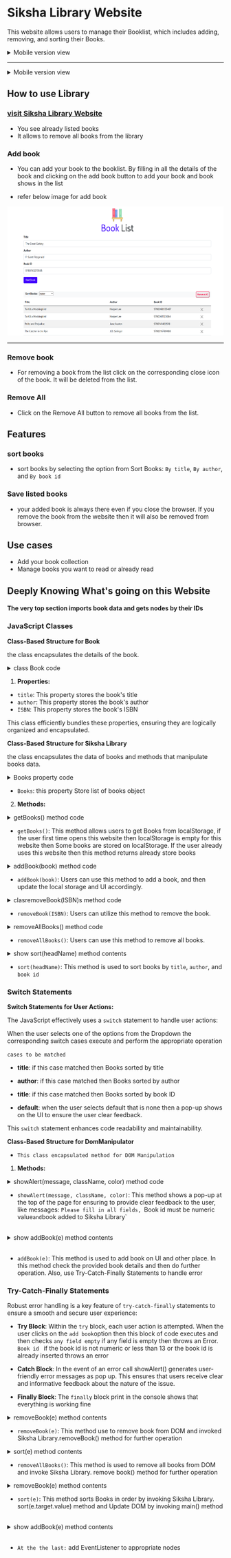 # Siksha Library Website


This website allows users to manage their Booklist, which includes adding, removing, and sorting their Books.


<details>
<summary>Mobile version view</summary>

<p align="center">
<img src="./assets/mobile-version-site.png" height="400" alt="website image">
</p>

<h3 align="center">Mobile version</h3>
</details>


<hr>

<details>
<summary>Mobile version view</summary>

<p align="center">
<img src="./assets/desktop-version-site.png" alt="website image">
</p>

<h3 align="center">Desktop version</h3>
</details>





## How to use Library


### <a href="">visit Siksha Library Website</a>


- You see already listed books
- It allows to remove all books from the library


### Add book


- You can add your book to the booklist. By filling in all the details of the book and clicking on the add book button to add your book and book shows in the list


- refer below image for add book
<p align="center">
<img src="./assets/example1.png" height="300" alt="website image">
</p>

-------------------------------------------

### Remove book


- For removing a book from the list click on the corresponding close icon of the book. It will be deleted from the list.


### Remove All


- Click on the Remove All button to remove all books from the list.


## Features


### sort books
- sort books by selecting the option from Sort Books: `By title`, `By author`, and `By book id`


### Save listed books
- your added book is always there even if you close the browser. If you remove the book from the website then it will also be removed from browser.




## Use cases
- Add your book collection
- Manage books you want to read or already read




## Deeply Knowing What's going on this Website


#### The very top section imports book data and gets nodes by their IDs


### JavaScript Classes


**Class-Based Structure for Book**


the class encapsulates the details of the book.



<details>
<summary>class Book code</summary>

```
class Book {
constructor(title, author, ISBN) {
this.title = title;
this.author = author;
this.ISBN = ISBN;
}
}
```

</details>

1. **Properties:**


- `title`: This property stores the book's title
- `author`: This property stores the book's author
- `ISBN`: This property stores the book's ISBN


This class efficiently bundles these properties, ensuring they are logically organized and encapsulated.




**Class-Based Structure for Siksha Library**


the class encapsulates the data of books and methods that manipulate books data.

<details>
<summary>Books property code</summary>


1. **Properties:**
```
static books = [];
```

</details>

- `Books`: this property Store list of books object




2. **Methods:**

<details>
<summary>getBooks() method code</summary>

```
static getBooks() {
if (
localStorage.getItem("books") === null ||
localStorage.getItem("books") === undefined
) {
{
this.books = bookData;
localStorage.setItem("books", JSON.stringify(this.books));
}
} else {
this.books = JSON.parse(localStorage.getItem("books"));
}
return this.books;
}
```

</details>

- `getBooks()`: This method allows users to get Books from localStorage, if the user first time opens this website then localStorage is empty for this website then Some books are stored on localStorage. If the user already uses this website then this method returns already store books

<details>
<summary>addBook(book) method code</summary>

```
static addBook(book) {
this.books.push(book);


localStorage.setItem("books", JSON.stringify(this.books));
}
```

</details>

- `addBook(book)`: Users can use this method to add a book, and then update the local storage and UI accordingly.

<details>
<summary>clasremoveBook(ISBN)s method code</summary>


```
static removeBook(ISBN) {
this.books = this.books.filter((book) => book.ISBN !== ISBN);
localStorage.setItem("books", JSON.stringify(this.books));
}

```

</details>

- `removeBook(ISBN)`: Users can utilize this method to remove the book.

<details>
<summary>removeAllBooks() method code</summary>

```
static removeAllBooks() {
this.books = [];
localStorage.setItem("books", JSON.stringify(this.books));
}
```

</details>

- `removeAllBooks()`: Users can use this method to remove all books.


<details>


<summary>show sort(headName) method contents</summary>


```
static sort(headName) {
switch (headName) {
case "title":
this.books.sort((a, b) => {
if (a.title > b.title)
return 1
else if (a.title < b.title)
return -1
else return 0
})
break;
case "author":
this.books.sort((a, b) => {
if (a.author > b.author)
return 1
else if (a.author < b.author)
return -1
else return 0
})
break;
case "bookId":
this.books.sort((a, b) => {
if (a.ISBN > b.ISBN)
return 1
else if (a.ISBN < b.ISBN)
return -1
else return 0
})
break;
default :
DomManipulator.showAlert("none selected nothig to sort", "bg-info");




}
localStorage.setItem("books", JSON.stringify(this.books));
}
```


</details>


- `sort(headName)`: This method is used to sort books by `title`, `author`, and `book id`


### Switch Statements


**Switch Statements for User Actions:**


The JavaScript effectively uses a `switch` statement to handle user actions:


When the user selects one of the options from the Dropdown the corresponding switch cases execute and perform the appropriate operation


``cases to be matched ``


- **title**: if this case matched then Books sorted by title


- **author**: if this case matched then Books sorted by author


- **title**: if this case matched then Books sorted by book ID


- **default**: when the user selects default that is none then a pop-up shows on the UI to ensure the user clear feedback.


This `switch` statement enhances code readability and maintainability.




**Class-Based Structure for DomManipulator**


- `This class encapsulated method for DOM Manipulation`


1. **Methods:**

<details>
<summary>showAlert(message, className, color) method code</summary>

```
static showAlert(message, className, color) {
{
alert.classList.add(className, color);
alert.appendChild(document.createTextNode(message));
// alert.style.display = "block";
//Clear alert message after 4 esc
setTimeout(() => {
alert.textContent = "";
alert.classList.remove(className);


// alert.style.display = "none";
}, 4000);
}
}
```

</details>

- `showAlert(message, className, color)`: This method shows a pop-up at the top of the page for ensuring to provide clear feedback to the user, like messages: `Please fill in all fields, `Book id must be numeric value` and `book added to Siksha Library`


<br>


<details>
<summary>show addBook(e) method contents</summary>

```
static addBook(e) {
e.preventDefault();
const bookISBN = bookId.value;
try {
if (title.value === "" || author.value === "" || bookISBN === "") {
throw Error("Please fill in all fields");
} else {
// True if character Found other than [0-9] number
if (bookISBN.match(/\D/g)) throw Error("Book id must be numeric value");
if (bookISBN.length < 13)
throw Error("ISBN number must be greater than 13 digit");
// checkbook already added or not
const books = Siksha Library.getBooks();


books.forEach((book) => {
if (book.ISBN == bookISBN) throw Error("Book ID already registered");
});


// add to Object
const book = new Book(title.value, author.value, bookISBN);
Siksha Library.addBook(book);
// add book to DOM
const row = document.createElement("tr");
row.innerHTML = `
<td>${book.title}</td>
<td>${book.author}</td>
<td>${book.ISBN}</td>
<td><button id=${book.ISBN} class="btn-close btn"></button></td>
`;
list.appendChild(row);
// clear after insertion
title.value = "";
author.value = "";
bookId.value = "";
DomManipulator.showAlert("book added to Siksha Library", "bg-success");
}
} catch (e) {
DomManipulator.showAlert(e, "bg-danger", "text-white");
}
finally {
console.log("Application Works fine")
}
}
```
</details>


<br>




- `addBook(e)`: This method is used to add book on UI and other place. In this method check the provided book details and then do further operation. Also, use Try-Catch-Finally Statements to handle error


### Try-Catch-Finally Statements


Robust error handling is a key feature of `try-catch-finally` statements to ensure a smooth and secure user experience:


- **Try Block**: Within the `try` block, each user action is attempted. When the user clicks on the `add book`option then this block of code executes and then checks `any field empty` if any field is empty then throws an Error. `Book id ` if the book id is not numeric or less than 13 or the book id is already inserted throws an error


- **Catch Block**: In the event of an error call showAlert() generates user-friendly error messages as pop up. This ensures that users receive clear and informative feedback about the nature of the issue.


- **Finally Block**: The `finally` block print in the console shows that everything is working fine


<details>
<summary>removeBook(e) method contents</summary>

```
static removeBook(e) {
if (e.target.classList.contains("btn-close")) {
Siksha Library.removeBook(e.target.getAttribute("id"));
e.target.parentElement.parentElement.remove();
}
}
```

</details>


- `removeBook(e)`: This method use to remove book from DOM and invoked Siksha Library.removeBook() method for further operation



<details>
<summary>sort(e) method contents</summary>

```
static sort(e) {
console.log(e.target.value);
Siksha Library.sort(e.target.value)
main()
}
```

</details>

- `removeAllBooks()`: This method is used to remove all books from DOM and invoke Siksha Library. remove book() method for further operation

<details>
<summary>removeBook(e) method contents</summary>


```
static sort(e) {
console.log(e.target.value);
Siksha Library.sort(e.target.value)
main()
}
```

</details>

- `sort(e)`: This method sorts Books in order by invoking Siksha Library. sort(e.target.value) method and Update DOM by invoking main() method


<br>


<details>
<summary>show addBook(e) method contents</summary>


```
function main() {
const books = Siksha Library.getBooks();
list.innerHTML = "";
books.forEach((book) => {
const row = document.createElement("tr");
row.innerHTML = `
<td>${book.title}</td>
<td>${book.author}</td>
<td>${book.ISBN}</td>
<td><button id=${book.ISBN} class="btn-close btn"></button></td>
`;
list.appendChild(row);
});
}


#### main() function is the try point of the Application


```


</details>
<br>


- `At the the last:` add EventListener to appropriate nodes

